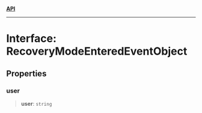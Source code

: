 [**API**](../../../README.md)

***

# Interface: RecoveryModeEnteredEventObject

## Properties

### user

> **user**: `string`
